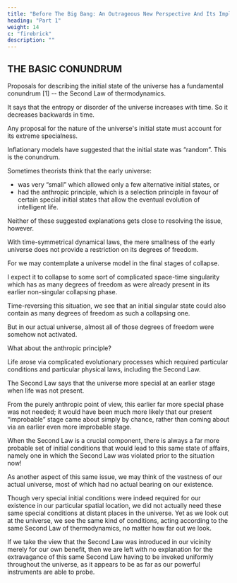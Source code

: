 ```yaml
---
title: "Before The Big Bang: An Outrageous New Perspective And Its Implications For Particle Physics"
heading: "Part 1"
weight: 14
c: "firebrick"
description: ""
---
```


<!-- Roger Penrose
Mathematical Institute, 24-29 St Giles’, Oxford OX1 3LB, U.K. -->


## THE BASIC CONUNDRUM

Proposals for describing the initial state of the universe has a fundamental conundrum [1] -- the Second Law of thermodynamics. 

It says that the entropy or disorder of the universe increases with time. So it decreases backwards in time. 

 <!-- where the term “entropy” refers to an appropriate measure of disorder or lack of “specialness” of the state of the universe. Since the entropy increases in the future direction of time, it must decrease in the past time-direction.  -->

<!-- The universe's initial state is be the most special of all, so  -->

Any proposal for the nature of the universe's initial state must account for its extreme specialness. 

<!-- Proposals have been put forward from time to time (such as in various forms of “inflationary cosmology” and the previously popular “chaotic cosmology”) in which it is  -->

Inflationary models have suggested that the initial state was “random”. This is the conundrum. 

<!-- , and various physical processes are invoked in order to provide mechanisms whereby the universe might be driven into the special state in which it appears actually to have been in, at slightly later stages. But “random” means “non-special” in the extreme; hence the conundrum just referred to. -->

Sometimes theorists think that the early universe:
- was very “small” which allowed only a few alternative initial states, or 
- had the anthropic principle, which is a selection principle in favour of certain special initial states that allow the eventual evolution of intelligent life.

Neither of these suggested explanations gets close to resolving the issue, however. 

With time-symmetrical dynamical laws, the mere smallness of the early universe does not provide a restriction on its degrees
of freedom. 

For we may contemplate a universe model in the final stages of collapse. 

I expect it to collapse to some sort of complicated space-time singularity which has as many degrees of freedom as were already present in its earlier non-singular collapsing phase.

Time-reversing this situation, we see that an initial singular state could also contain as many degrees of freedom as such a collapsing one. 

But in our actual universe, almost all of those degrees of freedom were somehow not activated.

What about the anthropic principle? 

<!-- Again, this is
virtually no help to us whatever in resolving our conundrum. It is normally assumed that  -->

Life arose via complicated evolutionary processes which required particular conditions and particular physical laws, including the Second Law. 

The Second Law says that the universe more special at an earlier stage when life was not present. 

From the purely anthropic point of view, this earlier far more special phase was not needed; it would have been much more likely that our present “improbable” stage came about simply by chance, rather than coming about via an earlier even more improbable stage. 

When the Second Law is a crucial component, there is always a far more probable set of initial conditions that would lead to this same state of affairs, namely one in which the Second Law was violated prior to the situation now!

As another aspect of this same issue, we may think of the vastness of our actual universe, most of which had no actual bearing on our existence. 

Though very special initial conditions were indeed required for our existence in our particular spatial location, we did not actually need these same special conditions at distant places in the universe. Yet as we look out at the universe, we see the same kind of conditions, acting according to the same Second Law of thermodynamics, no matter how far out we look. 

If we take the view that the Second Law was introduced in our vicinity merely for our own benefit, then we are left with no explanation for the extravagance of this same Second Law having to be invoked uniformly throughout the universe, as it appears to be as far as our powerful instruments are able to probe.


